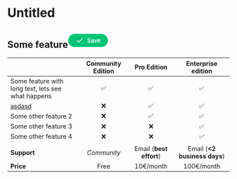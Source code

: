 # Untitled

##   Some feature![](../.gitbook/assets/screenshot-2020-06-15-at-19.11.29.png)

|  | Community Edition | Pro Edition  | Enterprise edition |
| :--- | :---: | :---: | :---: |
| Some feature with long  text, lets see what happens | ✅  | ✅  | ✅  |
| [asdasd](https://dieppa.gitbook.io/mongock/pricing) | ❌  | ✅  | ✅  |
| Some other feature 2 | ❌  | ✅  | ✅  |
| Some other feature 3 | ❌  | ❌  | ✅  |
| Some other feature 4 | ❌  | ❌  | ✅  |
|  |  |  |  |
| **Support** | _Community_ | Email \(**best effort**\) | Email \(**&lt;2 business days**\) |
| **Price** | Free | 10€/month | 100€/month |



